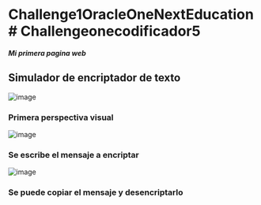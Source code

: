 # Challenge1OracleOneNextEducation # Challengeonecodificador5

***Mi primera pagina web***

## Simulador de encriptador de texto


![image](https://github.com/Fabricio06/Challenge1OracleOneNextEducation/assets/82431338/217d85ca-7288-4360-9f70-8f6cfb9df86f)
### Primera perspectiva visual

![image](https://github.com/Fabricio06/Challenge1OracleOneNextEducation/assets/82431338/afcd852d-5d53-4dd0-901a-d7672fe89b49)
### Se escribe el mensaje a encriptar

![image](https://github.com/Fabricio06/Challenge1OracleOneNextEducation/assets/82431338/f590a813-55f4-440c-8191-1402be521fb8)
### Se puede copiar el mensaje y desencriptarlo
